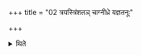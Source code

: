 +++
title = "02 त्रयस्त्रिंशतञ् चाग्नीध्रे यज्ञतनूः"

+++

<details><summary>थिते</summary>

2. And (he offers) thirty-three (libaitons of ghee) (called) Yajñatanū, in the Āgnīdhra (-fire).  

</details>
